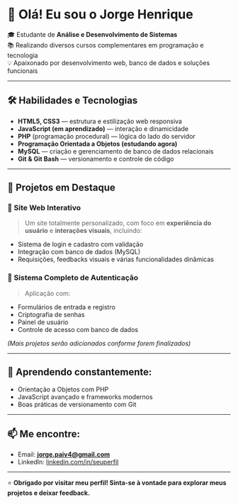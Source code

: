 # 👋 Olá! Eu sou o Jorge Henrique

🎓 Estudante de **Análise e Desenvolvimento de Sistemas**  
📚 Realizando diversos cursos complementares em programação e tecnologia  
💡 Apaixonado por desenvolvimento web, banco de dados e soluções funcionais

---

## 🛠️ Habilidades e Tecnologias

- **HTML5, CSS3** — estrutura e estilização web responsiva
- **JavaScript (em aprendizado)** — interação e dinamicidade
- **PHP** (programação procedural) — lógica do lado do servidor
- **Programação Orientada a Objetos (estudando agora)**
- **MySQL** — criação e gerenciamento de banco de dados relacionais
- **Git & Git Bash** — versionamento e controle de código

---

## 🚀 Projetos em Destaque

### 🔷 Site Web Interativo
> Um site totalmente personalizado, com foco em **experiência do usuário** e **interações visuais**, incluindo:
- Sistema de login e cadastro com validação
- Integração com banco de dados (MySQL)
- Requisições, feedbacks visuais e várias funcionalidades dinâmicas

### 🔷 Sistema Completo de Autenticação
> Aplicação com:
- Formulários de entrada e registro
- Criptografia de senhas
- Painel de usuário
- Controle de acesso com banco de dados

*(Mais projetos serão adicionados conforme forem finalizados)*

---

## 🧠 Aprendendo constantemente:
- Orientação a Objetos com PHP
- JavaScript avançado e frameworks modernos
- Boas práticas de versionamento com Git

---

## 📫 Me encontre:
- Email: **jorge.paiv4@gmail.com**
- LinkedIn: [linkedin.com/in/seuperfil](https://www.linkedin.com/in/jorge-henrique-16b567263/)
---

⭐ **Obrigado por visitar meu perfil! Sinta-se à vontade para explorar meus projetos e deixar feedback.**

